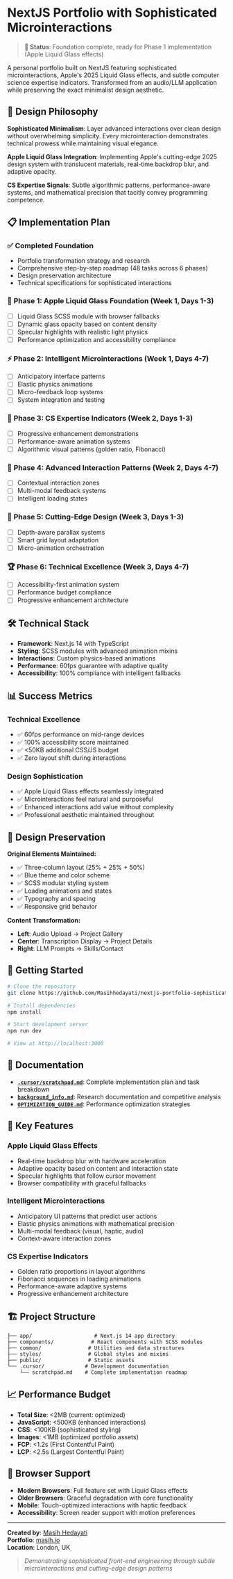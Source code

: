 # NextJS Portfolio with Sophisticated Microinteractions

> **🎯 Status**: Foundation complete, ready for Phase 1 implementation (Apple Liquid Glass effects)

A personal portfolio built on NextJS featuring sophisticated microinteractions, Apple's 2025 Liquid Glass effects, and subtle computer science expertise indicators. Transformed from an audio/LLM application while preserving the exact minimalist design aesthetic.

## 🎨 Design Philosophy

**Sophisticated Minimalism**: Layer advanced interactions over clean design without overwhelming simplicity. Every microinteraction demonstrates technical prowess while maintaining visual elegance.

**Apple Liquid Glass Integration**: Implementing Apple's cutting-edge 2025 design system with translucent materials, real-time backdrop blur, and adaptive opacity.

**CS Expertise Signals**: Subtle algorithmic patterns, performance-aware systems, and mathematical precision that tacitly convey programming competence.

## 📋 Implementation Plan

### ✅ **Completed Foundation**
- Portfolio transformation strategy and research
- Comprehensive step-by-step roadmap (48 tasks across 6 phases)
- Design preservation architecture 
- Technical specifications for sophisticated interactions

### 🚀 **Phase 1: Apple Liquid Glass Foundation** (Week 1, Days 1-3)
- [ ] Liquid Glass SCSS module with browser fallbacks
- [ ] Dynamic glass opacity based on content density
- [ ] Specular highlights with realistic light physics
- [ ] Performance optimization and accessibility compliance

### ⚡ **Phase 2: Intelligent Microinteractions** (Week 1, Days 4-7)
- [ ] Anticipatory interface patterns
- [ ] Elastic physics animations
- [ ] Micro-feedback loop systems
- [ ] System integration and testing

### 🧠 **Phase 3: CS Expertise Indicators** (Week 2, Days 1-3)
- [ ] Progressive enhancement demonstrations
- [ ] Performance-aware animation systems
- [ ] Algorithmic visual patterns (golden ratio, Fibonacci)

### 🎯 **Phase 4: Advanced Interaction Patterns** (Week 2, Days 4-7)
- [ ] Contextual interaction zones
- [ ] Multi-modal feedback systems
- [ ] Intelligent loading states

### 🔮 **Phase 5: Cutting-Edge Design** (Week 3, Days 1-3)
- [ ] Depth-aware parallax systems
- [ ] Smart grid layout adaptation
- [ ] Micro-animation orchestration

### 🏆 **Phase 6: Technical Excellence** (Week 3, Days 4-7)
- [ ] Accessibility-first animation system
- [ ] Performance budget compliance
- [ ] Progressive enhancement architecture

## 🛠 Technical Stack

- **Framework**: Next.js 14 with TypeScript
- **Styling**: SCSS modules with advanced animation mixins
- **Interactions**: Custom physics-based animations
- **Performance**: 60fps guarantee with adaptive quality
- **Accessibility**: 100% compliance with intelligent fallbacks

## 📊 Success Metrics

### Technical Excellence
- ✅ 60fps performance on mid-range devices
- ✅ 100% accessibility score maintained
- ✅ <50KB additional CSS/JS budget
- ✅ Zero layout shift during interactions

### Design Sophistication
- ✅ Apple Liquid Glass effects seamlessly integrated
- ✅ Microinteractions feel natural and purposeful
- ✅ Enhanced interactions add value without complexity
- ✅ Professional aesthetic maintained throughout

## 🎯 Design Preservation

**Original Elements Maintained:**
- ✅ Three-column layout (25% + 25% + 50%)
- ✅ Blue theme and color scheme
- ✅ SCSS modular styling system
- ✅ Loading animations and states
- ✅ Typography and spacing
- ✅ Responsive grid behavior

**Content Transformation:**
- **Left**: Audio Upload → Project Gallery
- **Center**: Transcription Display → Project Details
- **Right**: LLM Prompts → Skills/Contact

## 🚀 Getting Started

```bash
# Clone the repository
git clone https://github.com/Masihhedayati/nextjs-portfolio-sophisticated-microinteractions.git

# Install dependencies
npm install

# Start development server
npm run dev

# View at http://localhost:3000
```

## 📖 Documentation

- **[`.cursor/scratchpad.md`](.cursor/scratchpad.md)**: Complete implementation plan and task breakdown
- **[`background_info.md`](background_info.md)**: Research documentation and competitive analysis
- **[`OPTIMIZATION_GUIDE.md`](OPTIMIZATION_GUIDE.md)**: Performance optimization strategies

## 🎨 Key Features

### Apple Liquid Glass Effects
- Real-time backdrop blur with hardware acceleration
- Adaptive opacity based on content and interaction state
- Specular highlights that follow cursor movement
- Browser compatibility with graceful fallbacks

### Intelligent Microinteractions
- Anticipatory UI patterns that predict user actions
- Elastic physics animations with mathematical precision
- Multi-modal feedback (visual, haptic, audio)
- Context-aware interaction zones

### CS Expertise Indicators
- Golden ratio proportions in layout algorithms
- Fibonacci sequences in loading animations
- Performance-aware adaptive systems
- Progressive enhancement architecture

## 🏗 Project Structure

```
├── app/                    # Next.js 14 app directory
├── components/            # React components with SCSS modules
├── common/               # Utilities and data structures
├── styles/               # Global styles and mixins
├── public/               # Static assets
└── .cursor/             # Development documentation
    └── scratchpad.md    # Complete implementation roadmap
```

## 📈 Performance Budget

- **Total Size**: <2MB (current: optimized)
- **JavaScript**: <500KB (enhanced interactions)
- **CSS**: <100KB (sophisticated styling)
- **Images**: <1MB (optimized portfolio assets)
- **FCP**: <1.2s (First Contentful Paint)
- **LCP**: <2.5s (Largest Contentful Paint)

## 🎯 Browser Support

- **Modern Browsers**: Full feature set with Liquid Glass effects
- **Older Browsers**: Graceful degradation with core functionality
- **Mobile**: Touch-optimized interactions with haptic feedback
- **Accessibility**: Screen reader support with motion preferences

---

**Created by**: [Masih Hedayati](https://github.com/Masihhedayati)  
**Portfolio**: [masih.io](https://masih.io)  
**Location**: London, UK

> *Demonstrating sophisticated front-end engineering through subtle microinteractions and cutting-edge design patterns*
